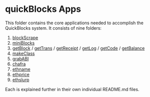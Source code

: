 # quickBlocks Apps

This folder contains the core applications needed to accomplish the QuickBlocks system. It consists of nine folders:

1. [blockScrape](blockScrape)
2. [miniBlocks](miniBlocks)
3. [getBlock](getBlock) / [getTrans](getTrans) / [getReceipt](getReceipt) / [getLog](getLog) / [getCode](getCode) / [getBalance](getBalance)
4. [makeClass](makeClass)
5. [grabABI](grabABI)
6. [chafra](chafra)
7. [ethname](ethname)
8. [ethprice](ethprice)
9. [ethslurp](ethslurp)

Each is explained further in their own individual README.md files.
